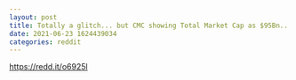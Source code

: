 ```yaml
--- 
layout: post 
title: Totally a glitch... but CMC showing Total Market Cap as $95Bn..! 
date: 2021-06-23 1624439034 
categories: reddit 
--- 
```

https://redd.it/o6925l